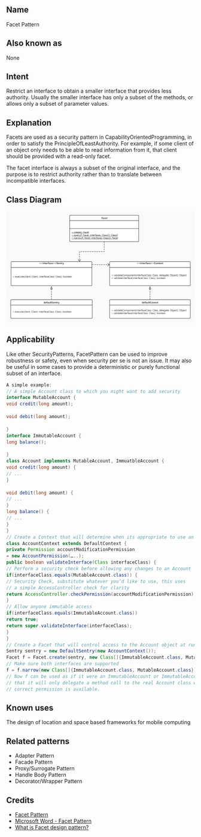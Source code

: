 ## Name

Facet Pattern

## Also known as

None

## Intent

Restrict an interface to obtain a smaller interface that provides less authority. Usually the smaller interface has only a subset of the methods, or allows only a subset of parameter values.

## Explanation

Facets are used as a security pattern in CapabilityOrientedProgramming, in order to satisfy the PrincipleOfLeastAuthority. For example, if some client of an object only needs to be able to read information from it, that client should be provided with a read-only facet.

The facet interface is always a subset of the original interface, and the purpose is to restrict authority rather than to translate between incompatible interfaces.

## Class Diagram

![alt text](./etc/class_diagram.jpg "Facet pattern class diagram")

## Applicability

Like other SecurityPatterns, FacetPattern can be used to improve robustness or safety, even when security per se is not an issue. It may also be useful in some cases to provide a deterministic or purely functional subset of an interface.

``` java
A simple example:
// A simple Account class to which you might want to add security
interface MutableAccount {
void credit(long amount);

void debit(long amount);

}
interface ImmutableAccount {
long balance();

}
class Account implements MutableAccount, ImmuatbleAccount {
void credit(long amount) {
// ...
}

void debit(long amount) {
// ...
}
long balance() {
// ...
}
}
// Create a Context that will determine when its appropriate to use an interface
class AccountContext extends DefaultContext {
private Permission accountModificationPermission
= new AccountPermission(…..);
public boolean validateInterface(Class interfaceClass) {
// Perform a security check before allowing any changes to an Account
if(interfaceClass.equals(MutableAccount.class)) {
// Security Check, substitute whatever you’d like to use, this uses
// a simple AccessController check for clarity
return AccessController.checkPermission(accountModificationPermission);
}
// Allow anyone immutable access
if(interfaceClass.equals(ImmutableAccount.class))
return true;
return super.validateInterface(interfaceClass);
}
}
// Create a Facet that will control access to the Account object at runtime
Sentry sentry = new DefaultSentry(new AccountContext());
Facet f = Facet.create(sentry, new Class[]{ImmutableAccount.class, MutableAccount.class});
// Make sure both interfaces are supported
f = f.narrow(new Class[]{ImmutableAccount.class, MutableAccount.class});
// Now f can be used as if it were an ImmutableAccount or ImmutableAccount, except
// that it will only delegate a method call to the real Account class when the
// correct permission is available.
```

## Known uses

The design of location and space based frameworks for mobile
computing

## Related patterns

* Adapter Pattern
* Facade Pattern
* Proxy/Surrogate Pattern
* Handle Body Pattern
* Decorator/Wrapper Pattern

## Credits

* [Facet Pattern](http://wiki.c2.com/?FacetPattern)
* [Microsoft Word - Facet Pattern](https://hillside.net/plop/plop2002/final/plop2002_ecrahen0_0.pdf)
* [What is Facet design pattern?](https://stackoverflow.com/questions/30164108/what-is-facet-design-pattern)